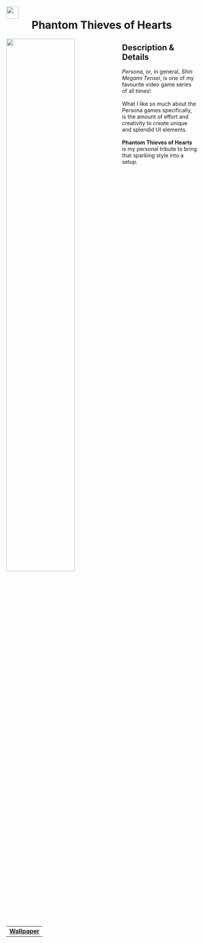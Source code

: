 <h1 align="center"> 
  <img style="display: block;" width="32px" src="https://user-images.githubusercontent.com/61376940/173090488-18b2eb8f-d312-4bb3-a375-550d929f28c6.png">
  Phantom Thieves of Hearts
</h1>
<img width="60%" align="left" src="https://user-images.githubusercontent.com/61376940/173089063-0eceb5c3-a3b0-4e6f-9f99-5eab183467f5.png">
<h2> Description & Details</h2>  
<p> 
  <i>Persona</i>, or, in general, <i>Shin Megami Tensei</I>, is one of my favourite video game series of all times! 
  <br><br>
  What I like so much about the Persona games specifically, is the amount of effort and creativity to create unique and splendid UI elements.
  <br><br>
  <b>Phantom Thieves of Hearts</b> is my personal tribute to bring that sparking style into a setup. 
  <br><br>
 
  <table><tr><td>
        <a href="https://github.com/Haruno19/dotfiles/blob/main/Wallpapers/hJG5IwV.jpg"> <b>Wallpaper</b> </a>
  </td></tr></table>
</p>
